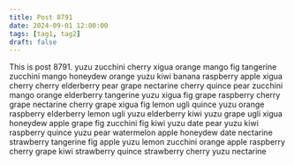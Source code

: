 ```yaml
---
title: Post 8791
date: 2024-09-01 12:00:00
tags: [tag1, tag2]
draft: false
---
```

This is post 8791.
yuzu
zucchini
cherry
xigua
orange
mango
fig
tangerine
zucchini
mango
honeydew
orange
yuzu
kiwi
banana
raspberry
apple
xigua
cherry
cherry
elderberry
pear
grape
nectarine
cherry
quince
pear
zucchini
mango
orange
elderberry
tangerine
yuzu
xigua
fig
grape
raspberry
cherry
grape
nectarine
cherry
grape
xigua
fig
lemon
ugli
quince
yuzu
orange
raspberry
elderberry
lemon
ugli
yuzu
elderberry
kiwi
yuzu
grape
ugli
xigua
honeydew
apple
grape
fig
zucchini
fig
kiwi
yuzu
date
pear
yuzu
kiwi
raspberry
quince
yuzu
pear
watermelon
apple
honeydew
date
nectarine
strawberry
tangerine
fig
apple
yuzu
lemon
zucchini
orange
apple
raspberry
cherry
grape
kiwi
strawberry
quince
strawberry
cherry
yuzu
nectarine
